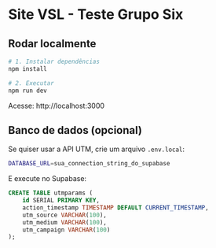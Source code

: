 # Site VSL - Teste Grupo Six

## Rodar localmente

```bash
# 1. Instalar dependências
npm install

# 2. Executar
npm run dev
```

Acesse: http://localhost:3000

## Banco de dados (opcional)

Se quiser usar a API UTM, crie um arquivo `.env.local`:

```bash
DATABASE_URL=sua_connection_string_do_supabase
```

E execute no Supabase:

```sql
CREATE TABLE utmparams (
    id SERIAL PRIMARY KEY,
    action_timestamp TIMESTAMP DEFAULT CURRENT_TIMESTAMP,
    utm_source VARCHAR(100),
    utm_medium VARCHAR(100),
    utm_campaign VARCHAR(100)
);
```
